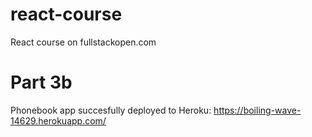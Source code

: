 # react-course
React course on fullstackopen.com

# Part 3b
Phonebook app succesfully deployed to Heroku:
https://boiling-wave-14629.herokuapp.com/ 
